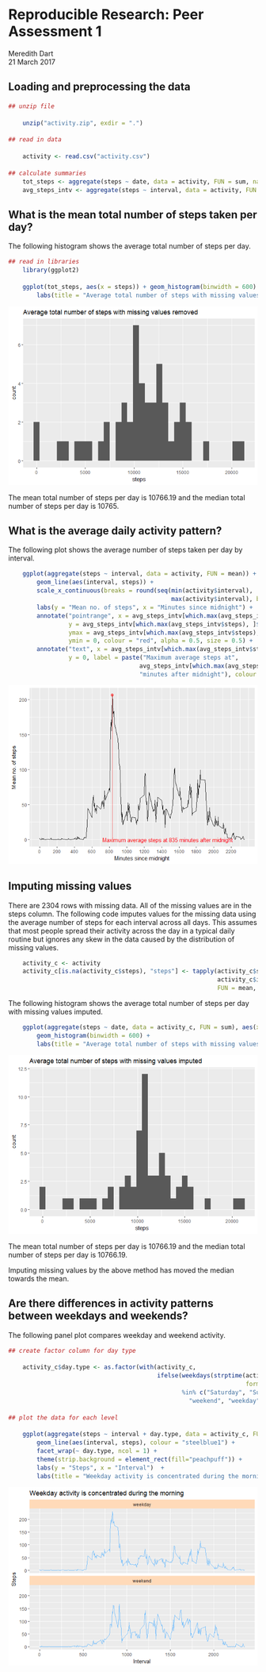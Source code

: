 # Reproducible Research: Peer Assessment 1
Meredith Dart  
21 March 2017  



## Loading and preprocessing the data


```r
## unzip file

    unzip("activity.zip", exdir = ".")

## read in data

    activity <- read.csv("activity.csv")
    
## calculate summaries
    tot_steps <- aggregate(steps ~ date, data = activity, FUN = sum, na.rm = TRUE)
    avg_steps_intv <- aggregate(steps ~ interval, data = activity, FUN = mean, na.rm = TRUE)
```

## What is the mean total number of steps taken per day?

The following histogram shows the average total number of steps per day.


```r
## read in libraries
    library(ggplot2)

    ggplot(tot_steps, aes(x = steps)) + geom_histogram(binwidth = 600) + 
        labs(title = "Average total number of steps with missing values removed")
```

![](PA1_template_files/figure-html/unnamed-chunk-2-1.png)<!-- -->

The mean total number of steps per day is 10766.19 and the median total number of steps per day is 10765.

## What is the average daily activity pattern?

The following plot shows the average number of steps taken per day by interval.


```r
    ggplot(aggregate(steps ~ interval, data = activity, FUN = mean)) +
        geom_line(aes(interval, steps)) + 
        scale_x_continuous(breaks = round(seq(min(activity$interval), 
                                              max(activity$interval), by = 200),1)) +
        labs(y = "Mean no. of steps", x = "Minutes since midnight") +
        annotate("pointrange", x = avg_steps_intv[which.max(avg_steps_intv$steps), ]$interval,
                 y = avg_steps_intv[which.max(avg_steps_intv$steps), ]$steps,
                 ymax = avg_steps_intv[which.max(avg_steps_intv$steps), ]$steps,
                 ymin = 0, colour = "red", alpha = 0.5, size = 0.5) +
        annotate("text", x = avg_steps_intv[which.max(avg_steps_intv$steps), ]$interval + 640,
                 y = 0, label = paste("Maximum average steps at", 
                                     avg_steps_intv[which.max(avg_steps_intv$steps), ]$interval,
                                     "minutes after midnight"), colour = "red")
```

![](PA1_template_files/figure-html/unnamed-chunk-3-1.png)<!-- -->

## Imputing missing values

There are 2304 rows with missing data. All of the missing values are in the steps column.
The following code imputes values for the missing data using the average number of steps for each interval across all days. This assumes that most people spread their activity across the day in a typical daily routine but ignores any skew in the data caused by the distribution of missing values.


```r
    activity_c <- activity
    activity_c[is.na(activity_c$steps), "steps"] <- tapply(activity_c$steps,
                                                           activity_c$interval,
                                                           FUN = mean, na.rm = TRUE)
```

The following histogram shows the average total number of steps per day with missing values imputed.


```r
    ggplot(aggregate(steps ~ date, data = activity_c, FUN = sum), aes(x = steps)) +
        geom_histogram(binwidth = 600) + 
        labs(title = "Average total number of steps with missing values imputed")
```

![](PA1_template_files/figure-html/unnamed-chunk-5-1.png)<!-- -->

The mean total number of steps per day is 10766.19 and the median total number of steps per day is 10766.19.

Imputing missing values by the above method has moved the median towards the mean.
    

## Are there differences in activity patterns between weekdays and weekends?

The following panel plot compares weekday and weekend activity.


```r
## create factor column for day type

    activity_c$day.type <- as.factor(with(activity_c, 
                                          ifelse(weekdays(strptime(activity$date, 
                                                                   format = "%Y-%m-%d")) 
                                                 %in% c("Saturday", "Sunday"),
                                                   "weekend", "weekday")))

## plot the data for each level  
    
    ggplot(aggregate(steps ~ interval + day.type, data = activity_c, FUN = mean)) +
        geom_line(aes(interval, steps), colour = "steelblue1") + 
        facet_wrap(~ day.type, ncol = 1) +
        theme(strip.background = element_rect(fill="peachpuff")) +
        labs(y = "Steps", x = "Interval")  +
        labs(title = "Weekday activity is concentrated during the morning")
```

![](PA1_template_files/figure-html/unnamed-chunk-6-1.png)<!-- -->
